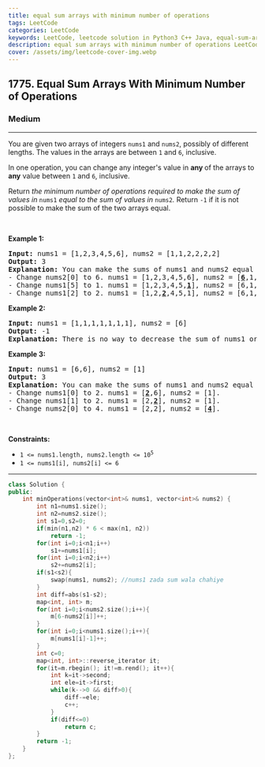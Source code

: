 ```yaml
---
title: equal sum arrays with minimum number of operations
tags: LeetCode
categories: LeetCode
keywords: LeetCode, leetcode solution in Python3 C++ Java, equal-sum-arrays-with-minimum-number-of-operations solution
description: equal sum arrays with minimum number of operations LeetCode Solution Explained
cover: /assets/img/leetcode-cover-img.webp
---
```



<h2>1775. Equal Sum Arrays With Minimum Number of Operations</h2><h3>Medium</h3><hr><div><p>You are given two arrays of integers <code>nums1</code> and <code><font face="monospace">nums2</font></code>, possibly of different lengths. The values in the arrays are between <code>1</code> and <code>6</code>, inclusive.</p>

<p>In one operation, you can change any integer's value in <strong>any </strong>of the arrays to <strong>any</strong> value between <code>1</code> and <code>6</code>, inclusive.</p>

<p>Return <em>the minimum number of operations required to make the sum of values in </em><code>nums1</code><em> equal to the sum of values in </em><code>nums2</code><em>.</em> Return <code>-1</code>​​​​​ if it is not possible to make the sum of the two arrays equal.</p>

<p>&nbsp;</p>
<p><strong>Example 1:</strong></p>

<pre><strong>Input:</strong> nums1 = [1,2,3,4,5,6], nums2 = [1,1,2,2,2,2]
<strong>Output:</strong> 3
<strong>Explanation:</strong> You can make the sums of nums1 and nums2 equal with 3 operations. All indices are 0-indexed.
- Change nums2[0] to 6. nums1 = [1,2,3,4,5,6], nums2 = [<u><strong>6</strong></u>,1,2,2,2,2].
- Change nums1[5] to 1. nums1 = [1,2,3,4,5,<strong><u>1</u></strong>], nums2 = [6,1,2,2,2,2].
- Change nums1[2] to 2. nums1 = [1,2,<strong><u>2</u></strong>,4,5,1], nums2 = [6,1,2,2,2,2].
</pre>

<p><strong>Example 2:</strong></p>

<pre><strong>Input:</strong> nums1 = [1,1,1,1,1,1,1], nums2 = [6]
<strong>Output:</strong> -1
<strong>Explanation:</strong> There is no way to decrease the sum of nums1 or to increase the sum of nums2 to make them equal.
</pre>

<p><strong>Example 3:</strong></p>

<pre><strong>Input:</strong> nums1 = [6,6], nums2 = [1]
<strong>Output:</strong> 3
<strong>Explanation:</strong> You can make the sums of nums1 and nums2 equal with 3 operations. All indices are 0-indexed. 
- Change nums1[0] to 2. nums1 = [<strong><u>2</u></strong>,6], nums2 = [1].
- Change nums1[1] to 2. nums1 = [2,<strong><u>2</u></strong>], nums2 = [1].
- Change nums2[0] to 4. nums1 = [2,2], nums2 = [<strong><u>4</u></strong>].
</pre>

<p>&nbsp;</p>
<p><strong>Constraints:</strong></p>

<ul>
	<li><code>1 &lt;= nums1.length, nums2.length &lt;= 10<sup>5</sup></code></li>
	<li><code>1 &lt;= nums1[i], nums2[i] &lt;= 6</code></li>
</ul>
</div>

---




```cpp
class Solution {
public:
    int minOperations(vector<int>& nums1, vector<int>& nums2) {
        int n1=nums1.size();
        int n2=nums2.size();
        int s1=0,s2=0;
        if(min(n1,n2) * 6 < max(n1, n2))
            return -1;
        for(int i=0;i<n1;i++)
            s1+=nums1[i];
        for(int i=0;i<n2;i++)
            s2+=nums2[i];
        if(s1<s2){
            swap(nums1, nums2); //nums1 zada sum wala chahiye
        }
        int diff=abs(s1-s2);
        map<int, int> m;
        for(int i=0;i<nums2.size();i++){
            m[6-nums2[i]]++;
        }
        for(int i=0;i<nums1.size();i++){
            m[nums1[i]-1]++;
        }
        int c=0;
        map<int, int>::reverse_iterator it;
        for(it=m.rbegin(); it!=m.rend(); it++){
            int k=it->second;
            int ele=it->first;
            while(k-->0 && diff>0){
                diff-=ele;
                c++;
            }
            if(diff<=0)
                return c;
        }
        return -1;
    }
};
```
